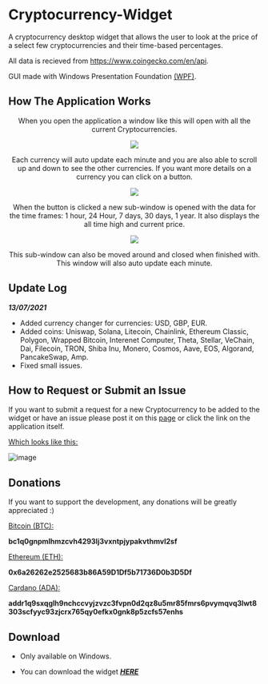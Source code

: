 # Cryptocurrency-Widget
A cryptocurrency desktop widget that allows the user to look at the price of a select few cryptocurrencies and their time-based percentages.

All data is recieved from https://www.coingecko.com/en/api.

GUI made with Windows Presentation Foundation [(WPF)](https://visualstudio.microsoft.com/vs/features/wpf/).

## How The Application Works

<p align="center">
When you open the application a window like this will open with all the current Cryptocurrencies.
</p>
  
<p align="center">
  <img src="https://user-images.githubusercontent.com/71614127/125785569-c92f64cd-783b-4722-8524-9ba24401c106.png">
</p>
<p align="center">
Each currency will auto update each minute and you are also able to scroll up and down to see the other currencies.
If you want more details on a currency you can click on a button.
</p>
<p align="center">
  <img src="https://user-images.githubusercontent.com/71614127/125785617-db30dd1a-992f-41b2-bf89-3fef101670b8.png">
</p>
<p align="center">
When the button is clicked a new sub-window is opened with the data for the time frames: 1 hour, 24 Hour, 7 days, 30 days, 1 year. It also displays the all time high and current price.
</p>
<p align="center">
  <img src="https://user-images.githubusercontent.com/71614127/123336610-0431e700-d53e-11eb-85ea-1170d4ea8860.png">
</p>
<p align="center">
This sub-window can also be moved around and closed when finished with. This window will also auto update each minute.
</p>

## Update Log

__*13/07/2021*__
  
  * Added currency changer for currencies: USD, GBP, EUR.
  * Added coins: Uniswap, Solana, Litecoin, Chainlink, Ethereum Classic, Polygon, Wrapped Bitcoin, Interenet Computer, Theta, Stellar, VeChain, Dai, Filecoin, TRON,       Shiba Inu, Monero, Cosmos, Aave, EOS, Algorand, PancakeSwap, Amp.
  * Fixed small issues.



## How to Request or Submit an Issue

If you want to submit a request for a new Cryptocurrency to be added to the widget or have an issue please post it on this [page](https://github.com/JM1F/Cryptocurrency-Widget/issues) or click the link on the application itself. 


<ins>Which looks like this:</ins>

![image](https://user-images.githubusercontent.com/71614127/123338073-262c6900-d540-11eb-8c93-bdf75b692163.png)

## Donations

If you want to support the development, any donations will be greatly appreciated :)



<ins>Bitcoin (BTC):</ins> 

**bc1q0gnpmlhmzcvh4293lj3vxntpjypakvthmvl2sf** 

<ins>Ethereum (ETH):</ins>

**0x6a26262e2525683b86A59D1Df5b71736D0b3D5Df**

<ins>Cardano (ADA):</ins>

**addr1q9sxqglh9nchccvyjzvzc3fvpn0d2qz8u5mr85fmrs6pvymqvq3lwt8303scfyyc93zjcrx765qy0efkx0gnk8p5zcfs57enhs** 
               
## Download

* Only available on Windows.

* You can download the widget ***<ins>[HERE](https://github.com/JM1F/Cryptocurrency-Widget/releases/download/v1.1/CryptoWidget.v1.1.zip)</ins>***
